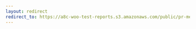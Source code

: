 ```yaml
---
layout: redirect
redirect_to: https://a8c-woo-test-reports.s3.amazonaws.com/public/pr-merge/38325/api/index.html
---
```

